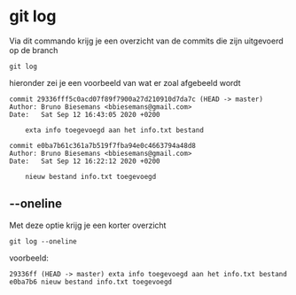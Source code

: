 # git log
Via dit commando krijg je een overzicht van de commits die zijn uitgevoerd op de branch

```
git log
```
hieronder zei je een voorbeeld van wat er zoal afgebeeld wordt
```
commit 29336fff5c0acd07f89f7900a27d210910d7da7c (HEAD -> master)
Author: Bruno Biesemans <bbiesemans@gmail.com>
Date:   Sat Sep 12 16:43:05 2020 +0200

    exta info toegevoegd aan het info.txt bestand

commit e0ba7b61c361a7b519f7fba94e0c4663794a48d8
Author: Bruno Biesemans <bbiesemans@gmail.com>
Date:   Sat Sep 12 16:22:12 2020 +0200

    nieuw bestand info.txt toegevoegd
```
## --oneline
Met deze optie krijg je een korter overzicht
```
git log --oneline
```

voorbeeld:
```
29336ff (HEAD -> master) exta info toegevoegd aan het info.txt bestand
e0ba7b6 nieuw bestand info.txt toegevoegd
```
